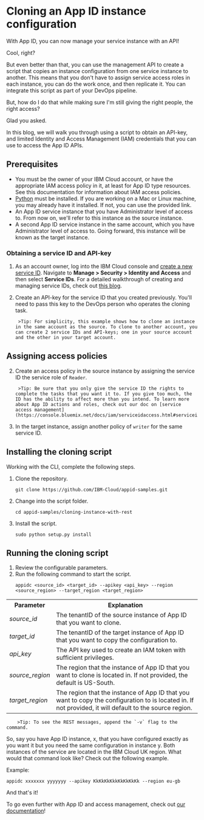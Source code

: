 # Cloning an App ID instance configuration

With App ID, you can now manage your service instance with an API!

Cool, right? 

But even better than that, you can use the management API to create a script that copies an instance configuration from one service instance to another. This means that you don't have to assign service access roles in each instance, you can do the work once, and then replicate it. You can integrate this script as part of your DevOps pipeline.

But, how do I do that while making sure I'm still giving the right people, the right access?

Glad you asked.

In this blog, we will walk you through using a script to obtain an API-key, and limited Identity and Access Management (IAM) credentials that you can use to access the App ID APIs. 

## Prerequisites

* You must be the owner of your IBM Cloud account, or have the appropriate IAM access policy in it, at least for App ID type resources. See this documentation for information about IAM access policies.
* [Python](https://www.python.org/downloads/) must be installed. If you are working on a Mac or Linux machine, you may already have it installed. If not, you can use the provided link.
* An App ID service instance that you have Administrator level of access to. From now on, we'll refer to this instance as the source instance.
* A second App ID service instance in the same account, which you have Administrator level of access to. Going forward, this instance will be known as the target instance. 


### Obtaining a service ID and API-key

1. As an account owner, log into the IBM Cloud console and [create a new service ID](https://console.bluemix.net/docs/iam/serviceid.html#serviceids). Navigate to **Manage > Security > Identity and Access** and then select **Service IDs**. For a detailed walkthrough of creating and managing service IDs, check out [this blog](https://www.ibm.com/blogs/bluemix/2017/10/introducing-ibm-cloud-iam-service-ids-api-keys/).

2. Create an API-key for the service ID that you created previously. You'll need to pass this key to the DevOps person who operates the cloning task.

		>Tip: For simplicity, this example shows how to clone an instance in the same account as the source. To clone to another account, you can create 2 service IDs and API-keys; one in your source account and the other in your target account. 


## Assigning access policies

2. Create an access policy in the source instance by assigning the service ID the service role of `Reader`.

		>Tip: Be sure that you only give the service ID the rights to complete the tasks that you want it to. If you give too much, the ID has the ability to affect more than you intend. To learn more about App ID actions and roles, check out our doc on [service access management](https://console.bluemix.net/docs/iam/serviceidaccess.html#serviceidpolicy).

3. In the target instance, assign another policy of `writer` for the same service ID.


## Installing the cloning script

Working with the CLI, complete the following steps.

1. Clone the repository.
	```
	git clone https://github.com/IBM-Cloud/appid-samples.git
	```
2. Change into the script folder.
	```
	cd appid-samples/cloning-instance-with-rest
	```
3. Install the script.
	```
	sudo python setup.py install
	```

## Running the cloning script

1. Review the configurable parameters.
2. Run the following command to start the script.
	```
	appidc <source_id> <target_id> --apikey <api_key> --region <source_region> --target_region <target_region>
	```

<table>
	<tr>
		<th>Parameter</th>
		<th>Explanation</th>
	</tr>
	<tr>
		<td><i>source_id</i></td>
		<td>The tenantID of the source instance of App ID that you want to clone.</td>
	</tr>
	<tr>
		<td><i>target_id</i></td>
		<td>The tenantID of the target instance of App ID that you want to copy the configuration to.</td>
	</tr>
	<tr>
		<td><i>api_key</i></td>
		<td>The API key used to create an IAM token with sufficient privileges.</td>
	</tr>
	<tr>
		<td><i>source_region</i></td>
		<td>The region that the instance of App ID that you want to clone is located in. If not provided, the default is US-South.</td>
	</tr>
	<tr>
		<td><i>target_region</i></td>
		<td>The region that the instance of App ID that you want to copy the configuration to is located in. If not provided, it will default to the source region.</td>
	</tr>
</table>

		>Tip: To see the REST messages, append the `-v` flag to the command.


So, say you have App ID instance, x, that you have configured exactly as you want it but you need the same configuration in instance y. Both instances of the service are located in the IBM Cloud UK region. What would that command look like? Check out the following example.

Example: 
```
appidc xxxxxxx yyyyyyy --apikey KkKkKkKkkKkKkKkKk --region eu-gb
```

And that's it! 

To go even further with App ID and access management, check out [our documentation](https://console.bluemix.net/docs/services/appid/api-reference.html)!
